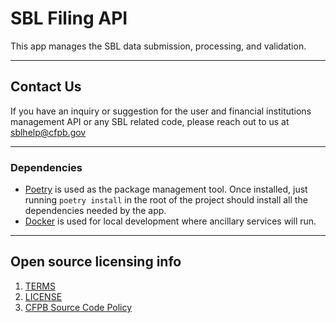 # SBL Filing API
This app manages the SBL data submission, processing, and validation.

---
## Contact Us
If you have an inquiry or suggestion for the user and financial institutions management API or any SBL related code, please reach out to us at <sblhelp@cfpb.gov>

---
### Dependencies
- [Poetry](https://python-poetry.org/) is used as the package management tool. Once installed, just running `poetry install` in the root of the project should install all the dependencies needed by the app.
- [Docker](https://www.docker.com/) is used for local development where ancillary services will run.

----
## Open source licensing info
1. [TERMS](TERMS.md)
2. [LICENSE](LICENSE)
3. [CFPB Source Code Policy](https://github.com/cfpb/source-code-policy/)